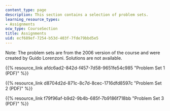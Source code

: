 ```yaml
---
content_type: page
description: This section contains a selection of problem sets.
learning_resource_types:
- Assignments
ocw_type: CourseSection
title: Assignments
uid: ecf689ef-7254-b53d-403f-7fde79bbd5e5
---
```


Note: The problem sets are from the 2006 version of the course and were created by Guido Lorenzoni. Solutions are not available. 

{{% resource_link afdc6ad2-842d-f457-7d58-9651fe54c985 "Problem Set 1 (PDF)" %}}

{{% resource_link d8704d2d-871c-8c7d-8cec-1716dfd8597c "Problem Set 2 (PDF)" %}}

{{% resource_link f79f96af-b9d2-9b4b-685f-7b9186f718bb "Problem Set 3 (PDF)" %}}